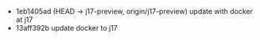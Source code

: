 - 1eb1405ad (HEAD -> j17-preview, origin/j17-preview) update with docker at j17
- 13aff392b update docker to j17
